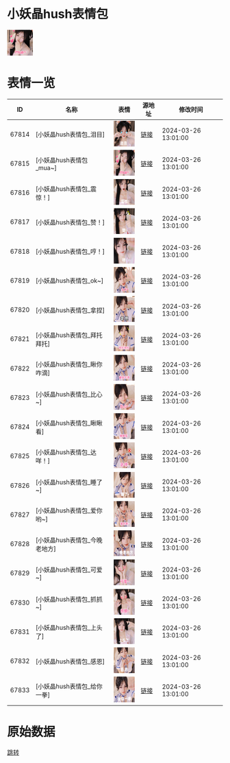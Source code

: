 # 小妖晶hush表情包

<img src="./cover.png" height="60" alt="cover" />

# 表情一览

|ID|名称|表情|源地址|修改时间|
|----|----|----|----|----|
|67814|[小妖晶hush表情包_泪目]|<img src="./pic/067814_%5B小妖晶hush表情包_泪目%5D.png" height="60" alt="泪目"/>|[链接](https://i0.hdslb.com/bfs/garb/2d8676f4f343bd8d1dc688f5530924a159652f7f.png)|2024-03-26 13:01:00|
|67815|[小妖晶hush表情包_mua~]|<img src="./pic/067815_%5B小妖晶hush表情包_mua~%5D.png" height="60" alt="mua~"/>|[链接](https://i0.hdslb.com/bfs/garb/ce78968cb45033b5e440d0db4f22018626285b01.png)|2024-03-26 13:01:00|
|67816|[小妖晶hush表情包_震惊！]|<img src="./pic/067816_%5B小妖晶hush表情包_震惊！%5D.png" height="60" alt="震惊！"/>|[链接](https://i0.hdslb.com/bfs/garb/89a0afb4c42fe670538a51d667e5c8700c079983.png)|2024-03-26 13:01:00|
|67817|[小妖晶hush表情包_赞！]|<img src="./pic/067817_%5B小妖晶hush表情包_赞！%5D.png" height="60" alt="赞！"/>|[链接](https://i0.hdslb.com/bfs/garb/e1db92d12fba4aa18a70b516846cce5a31ed44d2.png)|2024-03-26 13:01:00|
|67818|[小妖晶hush表情包_哼！]|<img src="./pic/067818_%5B小妖晶hush表情包_哼！%5D.png" height="60" alt="哼！"/>|[链接](https://i0.hdslb.com/bfs/garb/63f2ce96f6bd57560b3f584df56098fa6956d51d.png)|2024-03-26 13:01:00|
|67819|[小妖晶hush表情包_ok~]|<img src="./pic/067819_%5B小妖晶hush表情包_ok~%5D.png" height="60" alt="ok~"/>|[链接](https://i0.hdslb.com/bfs/garb/561e004ea4def4c87770bba6692122e2f0d5e4a8.png)|2024-03-26 13:01:00|
|67820|[小妖晶hush表情包_拿捏]|<img src="./pic/067820_%5B小妖晶hush表情包_拿捏%5D.png" height="60" alt="拿捏"/>|[链接](https://i0.hdslb.com/bfs/garb/a415f091acae64b492eaf8df5ba98bb2e9229f1f.png)|2024-03-26 13:01:00|
|67821|[小妖晶hush表情包_拜托拜托]|<img src="./pic/067821_%5B小妖晶hush表情包_拜托拜托%5D.png" height="60" alt="拜托拜托"/>|[链接](https://i0.hdslb.com/bfs/garb/f043d596a27211ef51e6f88ba93a7f868d45cd00.png)|2024-03-26 13:01:00|
|67822|[小妖晶hush表情包_瞅你咋滴]|<img src="./pic/067822_%5B小妖晶hush表情包_瞅你咋滴%5D.png" height="60" alt="瞅你咋滴"/>|[链接](https://i0.hdslb.com/bfs/garb/c069b4da1b0274c61bf89d3a1ed94b02c89a49a7.png)|2024-03-26 13:01:00|
|67823|[小妖晶hush表情包_比心~]|<img src="./pic/067823_%5B小妖晶hush表情包_比心~%5D.png" height="60" alt="比心~"/>|[链接](https://i0.hdslb.com/bfs/garb/bb97b33faca7ac9e0d0cd58d394a417246c78d9c.png)|2024-03-26 13:01:00|
|67824|[小妖晶hush表情包_瞅瞅看]|<img src="./pic/067824_%5B小妖晶hush表情包_瞅瞅看%5D.png" height="60" alt="瞅瞅看"/>|[链接](https://i0.hdslb.com/bfs/garb/ac889eadbb04728efeebf4bec135293a5859b6e6.png)|2024-03-26 13:01:00|
|67825|[小妖晶hush表情包_达咩！]|<img src="./pic/067825_%5B小妖晶hush表情包_达咩！%5D.png" height="60" alt="达咩！"/>|[链接](https://i0.hdslb.com/bfs/garb/8d12c8dcda1e0bbeb2ac3b09c09cd73496129d51.png)|2024-03-26 13:01:00|
|67826|[小妖晶hush表情包_睡了~]|<img src="./pic/067826_%5B小妖晶hush表情包_睡了~%5D.png" height="60" alt="睡了~"/>|[链接](https://i0.hdslb.com/bfs/garb/33e5dbc80bfa031b4c6700cf468592704efe0441.png)|2024-03-26 13:01:00|
|67827|[小妖晶hush表情包_爱你哟~]|<img src="./pic/067827_%5B小妖晶hush表情包_爱你哟~%5D.png" height="60" alt="爱你哟~"/>|[链接](https://i0.hdslb.com/bfs/garb/822c14413ed892aed58893c1f7732d2177fceacf.png)|2024-03-26 13:01:00|
|67828|[小妖晶hush表情包_今晚老地方]|<img src="./pic/067828_%5B小妖晶hush表情包_今晚老地方%5D.png" height="60" alt="今晚老地方"/>|[链接](https://i0.hdslb.com/bfs/garb/eaf3f3e9b5bfbcd22302eaa82d6fef33f6f52317.png)|2024-03-26 13:01:00|
|67829|[小妖晶hush表情包_可爱~]|<img src="./pic/067829_%5B小妖晶hush表情包_可爱~%5D.png" height="60" alt="可爱~"/>|[链接](https://i0.hdslb.com/bfs/garb/32d97a2e88efe5d59d3949169a2baba3792e7b74.png)|2024-03-26 13:01:00|
|67830|[小妖晶hush表情包_抓抓~]|<img src="./pic/067830_%5B小妖晶hush表情包_抓抓~%5D.png" height="60" alt="抓抓~"/>|[链接](https://i0.hdslb.com/bfs/garb/496b751cdf622ff902cf2c0106ab2835f5f22a8f.png)|2024-03-26 13:01:00|
|67831|[小妖晶hush表情包_上头了]|<img src="./pic/067831_%5B小妖晶hush表情包_上头了%5D.png" height="60" alt="上头了"/>|[链接](https://i0.hdslb.com/bfs/garb/d8c1e1808f5efcafea46c40f9e0dadce0cbed483.png)|2024-03-26 13:01:00|
|67832|[小妖晶hush表情包_感恩]|<img src="./pic/067832_%5B小妖晶hush表情包_感恩%5D.png" height="60" alt="感恩"/>|[链接](https://i0.hdslb.com/bfs/garb/38aa26acb61922ab4207ecbd7988b2c46f5c16d0.png)|2024-03-26 13:01:00|
|67833|[小妖晶hush表情包_给你一拳]|<img src="./pic/067833_%5B小妖晶hush表情包_给你一拳%5D.png" height="60" alt="给你一拳"/>|[链接](https://i0.hdslb.com/bfs/garb/ccc25e15ee6678d9130798f4934c31b31714b9a1.png)|2024-03-26 13:01:00|

# 原始数据

[跳转](./raw.json)

